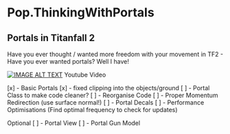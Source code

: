 # Pop.ThinkingWithPortals
## Portals in Titanfall 2
Have you ever thought / wanted more freedom with your movement in TF2 - Have you ever wanted portals? Well I have!

[![IMAGE ALT TEXT](http://img.youtube.com/vi/BeTvu1JtFeQ/0.jpg)](http://www.youtube.com/watch?v=BeTvu1JtFeQ "Preliminary showcase of portal mod for my mates Titanfall 2 | Northstar")
Youtube Video

[x] - Basic Portals
[x] - fixed clipping into the objects/ground
[ ] - Portal Class to make code cleaner?
[ ] - Reorganise Code
[ ] - Proper Momentum Redirection (use surface normal!)
[ ] - Portal Decals
[ ] - Performance Optimisations (Find optimal frequency to check for updates)

Optional
[ ] - Portal View
[ ] - Portal Gun Model
